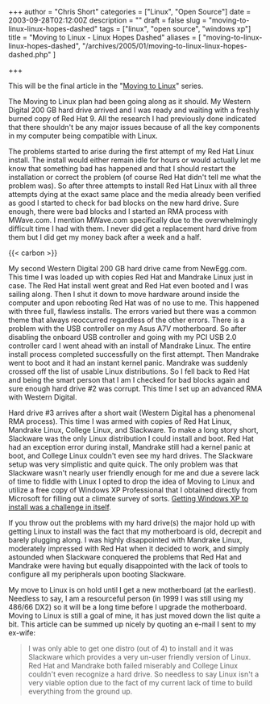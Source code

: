 +++
author = "Chris Short"
categories = ["Linux", "Open Source"]
date = 2003-09-28T02:12:00Z
description = ""
draft = false
slug = "moving-to-linux-linux-hopes-dashed"
tags = ["linux", "open source", "windows xp"]
title = "Moving to Linux - Linux Hopes Dashed"
aliases = [
    "moving-to-linux-linux-hopes-dashed",
    "/archives/2005/01/moving-to-linux-linux-hopes-dashed.php"
    ]

+++

This will be the final article in the "[Moving to Linux](/moving-to-linux/)" series.

The Moving to Linux plan had been going along as it should. My Western Digital 200 GB hard drive arrived and I was ready and waiting with a freshly burned copy of Red Hat 9. All the research I had previously done indicated that there shouldn't be any major issues because of all the key components in my computer being compatible with Linux.



The problems started to arise during the first attempt of my Red Hat Linux install. The install would either remain idle for hours or would actually let me know that something bad has happened and that I should restart the installation or correct the problem (of course Red Hat didn't tell me what the problem was). So after three attempts to install Red Hat Linux with all three attempts dying at the exact same place and the media already been verified as good I started to check for bad blocks on the new hard drive. Sure enough, there were bad blocks and I started an RMA process with MWave.com. I mention MWave.com specifically due to the overwhelmingly difficult time I had with them. I never did get a replacement hard drive from them but I did get my money back after a week and a half.

{{< carbon >}}

My second Western Digital 200 GB hard drive came from NewEgg.com. This time I was loaded up with copies Red Hat and Mandrake Linux just in case. The Red Hat install went great and Red Hat even booted and I was sailing along. Then I shut it down to move hardware around inside the computer and upon rebooting Red Hat was of no use to me. This happened with three full, flawless installs. The errors varied but there was a common theme that always reoccurred regardless of the other errors. There is a problem with the USB controller on my Asus A7V motherboard. So after disabling the onboard USB controller and going with my PCI USB 2.0 controller card I went ahead with an install of Mandrake Linux. The entire install process completed successfully on the first attempt. Then Mandrake went to boot and it had an instant kernel panic. Mandrake was suddenly crossed off the list of usable Linux distributions. So I fell back to Red Hat and being the smart person that I am I checked for bad blocks again and sure enough hard drive #2 was corrupt. This time I set up an advanced RMA with Western Digital.

Hard drive #3 arrives after a short wait (Western Digital has a phenomenal RMA process). This time I was armed with copies of Red Hat Linux, Mandrake Linux, College Linux, and Slackware. To make a long story short, Slackware was the only Linux distribution I could install and boot. Red Hat had an exception error during install, Mandrake still had a kernel panic at boot, and College Linux couldn't even see my hard drives. The Slackware setup was very simplistic and quite quick. The only problem was that Slackware wasn't nearly user friendly enough for me and due a severe lack of time to fiddle with Linux I opted to drop the idea of Moving to Linux and utilize a free copy of Windows XP Professional that I obtained directly from Microsoft for filling out a climate survey of sorts. [Getting Windows XP to install was a challenge in itself](/windows-and-big-hard-drives/).

If you throw out the problems with my hard drive(s) the major hold up with getting Linux to install was the fact that my motherboard is old, decrepit and barely plugging along. I was highly disappointed with Mandrake Linux, moderately impressed with Red Hat when it decided to work, and simply astounded when Slackware conquered the problems that Red Hat and Mandrake were having but equally disappointed with the lack of tools to configure all my peripherals upon booting Slackware.

My move to Linux is on hold until I get a new motherboard (at the earliest). Needless to say, I am a resourceful person (in 1999 I was still using my 486/66 DX2) so it will be a long time before I upgrade the motherboard. Moving to Linux is still a goal of mine, it has just moved down the list quite a bit. This article can be summed up nicely by quoting an e-mail I sent to my ex-wife:

>I was only able to get one distro (out of 4) to install and it was Slackware which provides a very un-user friendly version of Linux. Red Hat and Mandrake both failed miserably and College Linux couldn't even recognize a hard drive. So needless to say Linux isn't a very viable option due to the fact of my current lack of time to build everything from the ground up.

